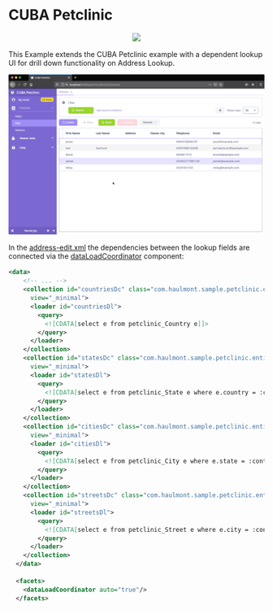 # CUBA Petclinic

<p align="center">
  <img src="https://github.com/cuba-platform/cuba-petclinic/blob/master/img/petclinic_logo_with_slogan.svg"/>
</p>


This Example extends the CUBA Petclinic example with a dependent lookup UI for drill down functionality 
on Address Lookup.

![Petclinic Dependent Lookup](img/cuba-example-dependent-lookup-overview.gif)


In the [address-edit.xml](modules/web/src/com/haulmont/sample/petclinic/web/screens/owner/address/address-edit.xml) the dependencies between the lookup fields are connected via the [dataLoadCoordinator](https://doc.cuba-platform.com/manual-latest/gui_DataLoadCoordinator.html) component:

```xml
<data>
    <!-- ... -->
    <collection id="countriesDc" class="com.haulmont.sample.petclinic.entity.owner.address.Country"
      view="_minimal">
      <loader id="countriesDl">
        <query>
          <![CDATA[select e from petclinic_Country e]]>
        </query>
      </loader>
    </collection>
    <collection id="statesDc" class="com.haulmont.sample.petclinic.entity.owner.address.State"
      view="_minimal">
      <loader id="statesDl">
        <query>
          <![CDATA[select e from petclinic_State e where e.country = :container_countriesDc]]>
        </query>
      </loader>
    </collection>
    <collection id="citiesDc" class="com.haulmont.sample.petclinic.entity.owner.address.City"
      view="_minimal">
      <loader id="citiesDl">
        <query>
          <![CDATA[select e from petclinic_City e where e.state = :container_statesDc]]>
        </query>
      </loader>
    </collection>
    <collection id="streetsDc" class="com.haulmont.sample.petclinic.entity.owner.address.Street"
      view="_minimal">
      <loader id="streetsDl">
        <query>
          <![CDATA[select e from petclinic_Street e where e.city = :container_citiesDc]]>
        </query>
      </loader>
    </collection>
  </data>

  <facets>
    <dataLoadCoordinator auto="true"/>
  </facets>
```